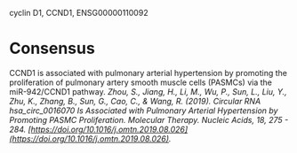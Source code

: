 cyclin D1, CCND1,  ENSG00000110092
# Consensus
CCND1 is associated with pulmonary arterial hypertension by promoting the proliferation of pulmonary artery smooth muscle cells (PASMCs) via the miR-942/CCND1 pathway.
*Zhou, S., Jiang, H., Li, M., Wu, P., Sun, L., Liu, Y., Zhu, K., Zhang, B., Sun, G., Cao, C., & Wang, R. (2019). Circular RNA hsa_circ_0016070 Is Associated with Pulmonary Arterial Hypertension by Promoting PASMC Proliferation. Molecular Therapy. Nucleic Acids, 18, 275 - 284. [https://doi.org/10.1016/j.omtn.2019.08.026](https://doi.org/10.1016/j.omtn.2019.08.026).*

